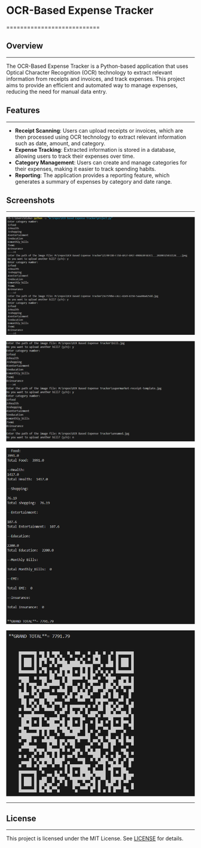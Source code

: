 # OCR-Based Expense Tracker
===========================

## Overview
-----------

The OCR-Based Expense Tracker is a Python-based application that uses Optical Character Recognition (OCR) technology to extract relevant information from receipts and invoices, and track expenses. This project aims to provide an efficient and automated way to manage expenses, reducing the need for manual data entry.

## Features
------------

* **Receipt Scanning**: Users can upload receipts or invoices, which are then processed using OCR technology to extract relevant information such as date, amount, and category.
* **Expense Tracking**: Extracted information is stored in a database, allowing users to track their expenses over time.
* **Category Management**: Users can create and manage categories for their expenses, making it easier to track spending habits.
* **Reporting**: The application provides a reporting feature, which generates a summary of expenses by category and date range.

## Screenshots
--------------



![Receipt Upload Screenshot](ss/1.png)


![Expense Tracking Screenshot](ss/2.png)


![Category Management Screenshot](ss/3.png)


![Reporting Screenshot](ss/4.png)

--------------


## License
---------

This project is licensed under the MIT License. See [LICENSE](LICENSE) for details.
